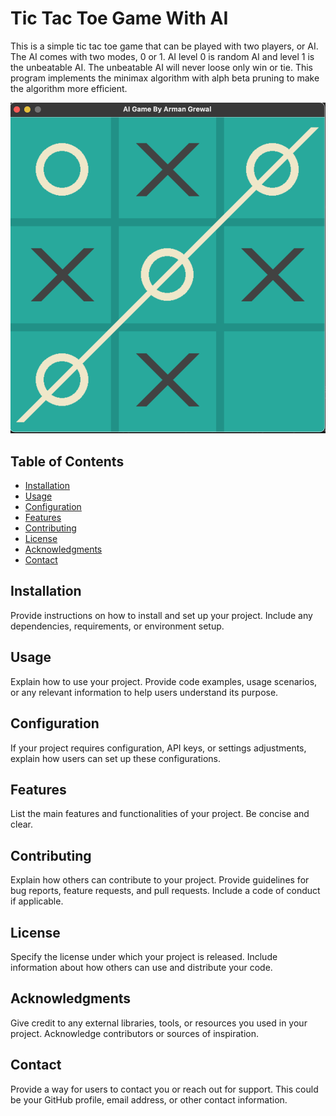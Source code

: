 # Tic Tac Toe Game With AI

This is a simple tic tac toe game that can be played with two players, or AI. The AI comes with two modes, 0 or 1. AI level 0 is random AI and level 1 is the unbeatable AI. The unbeatable AI will never loose only win or tie. This program implements the minimax algorithm with alph beta pruning to make the algorithm more efficient. 

![Project Screenshot](./images/screenshot.png)

## Table of Contents

- [Installation](#installation)
- [Usage](#usage)
- [Configuration](#configuration)
- [Features](#features)
- [Contributing](#contributing)
- [License](#license)
- [Acknowledgments](#acknowledgments)
- [Contact](#contact)

## Installation

Provide instructions on how to install and set up your project. Include any dependencies, requirements, or environment setup.

## Usage

Explain how to use your project. Provide code examples, usage scenarios, or any relevant information to help users understand its purpose.

## Configuration

If your project requires configuration, API keys, or settings adjustments, explain how users can set up these configurations.

## Features

List the main features and functionalities of your project. Be concise and clear.

## Contributing

Explain how others can contribute to your project. Provide guidelines for bug reports, feature requests, and pull requests. Include a code of conduct if applicable.

## License

Specify the license under which your project is released. Include information about how others can use and distribute your code.

## Acknowledgments

Give credit to any external libraries, tools, or resources you used in your project. Acknowledge contributors or sources of inspiration.

## Contact

Provide a way for users to contact you or reach out for support. This could be your GitHub profile, email address, or other contact information.
